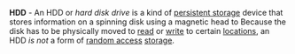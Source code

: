 **HDD** - An HDD or *hard disk drive* is a kind of [persistent storage](/docs/definitions/Persistent%20Storage) device that stores information on a spinning disk using a magnetic head to  Because the disk has to be physically moved to [read](docs/definitions/Read.md) or [write](docs/definitions/Write.md) to certain [locations](docs/definitions/Memory%20Address.md), an HDD *is not* a form of [random access](docs/definitions/Random%20Access.md) [storage](docs/definitions/Memory.md).
